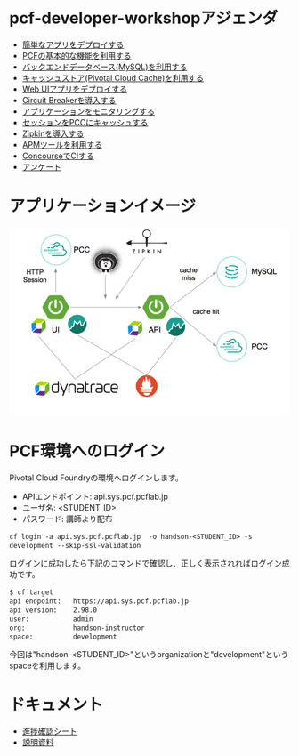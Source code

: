 # pcf-developer-workshopアジェンダ
* [簡単なアプリをデプロイする](https://github.com/tkaburagi/pcf-developer-workshop/blob/master/deploy-simple-spring-boot.md)
* [PCFの基本的な機能を利用する](https://github.com/tkaburagi/pcf-developer-workshop/blob/master/pcf-basic.md)
* [バックエンドデータベース(MySQL)を利用する](https://github.com/tkaburagi/pcf-developer-workshop/blob/master/backend-mysql.md)
* [キャッシュストア(Pivotal Cloud Cache)を利用する](https://github.com/tkaburagi/pcf-developer-workshop/blob/master/backend-pcc.md)
* [Web UIアプリをデプロイする](https://github.com/tkaburagi/pcf-developer-workshop/blob/master/deploy-ui.md)
* [Circuit Breakerを導入する](https://github.com/tkaburagi/pcf-developer-workshop/blob/master/circuit-breaker.md)
* [アプリケーションをモニタリングする](https://github.com/tkaburagi/pcf-developer-workshop/blob/master/monitoring.md)
* [セッションをPCCにキャッシュする](https://github.com/tkaburagi/pcf-developer-workshop/blob/master/session-cache-pcc.md)
* [Zipkinを導入する](https://github.com/tkaburagi/pcf-developer-workshop/blob/master/zipkin.md)
* [APMツールを利用する](https://github.com/tkaburagi/pcf-developer-workshop/blob/master/apm.md)
* [ConcourseでCIする](https://github.com/tkaburagi/pcf-developer-workshop/blob/master/concourse.md)
* [アンケート](https://docs.google.com/forms/d/e/1FAIpQLSf9KHCcjvbMiHyqCk1a012-hGSM0yZVlUcHsmrmrMMzv8d8iw/viewform?usp=sf_link)

# アプリケーションイメージ
![image](https://github.com/tkaburagi/pcf-developer-workshop/blob/master/img/readme-1.png)

# PCF環境へのログイン
Pivotal Cloud Foundryの環境へログインします。

* APIエンドポイント: api.sys.pcf.pcflab.jp
* ユーザ名: <STUDENT_ID>
* パスワード: 講師より配布


``` shell
cf login -a api.sys.pcf.pcflab.jp  -o handson-<STUDENT_ID> -s development --skip-ssl-validation
```

ログインに成功したら下記のコマンドで確認し、正しく表示されればログイン成功です。

``` console
$ cf target
api endpoint:   https://api.sys.pcf.pcflab.jp
api version:    2.98.0
user:           admin
org:            handson-instructor
space:          development
```

今回は"handson-<STUDENT_ID>"というorganizationと"development"というspaceを利用します。

# ドキュメント
* [進捗確認シート](https://docs.google.com/spreadsheets/d/1pSoTiZ3pL4wzOwpTHmEixJxVbbtfOfNP5_bxAH6KU3w/edit?usp=sharing)
* [説明資料](https://docs.google.com/presentation/d/1gj41oGsGXIoWiha3-ucSyL1SDWbKkCC8GM9amnQqNWw/edit?usp=sharing)
